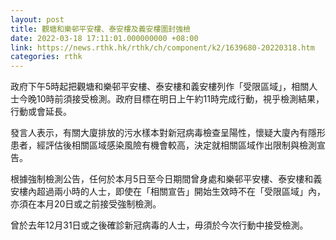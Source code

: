```yaml
---
layout: post
title: 觀塘和樂邨平安樓、泰安樓及義安樓圍封強檢
date: 2022-03-18 17:11:01.000000000 +08:00
link: https://news.rthk.hk/rthk/ch/component/k2/1639680-20220318.htm
categories: rthk
---
```


政府下午5時起把觀塘和樂邨平安樓、泰安樓和義安樓列作「受限區域」，相關人士今晚10時前須接受檢測。政府目標在明日上午約11時完成行動，視乎檢測結果，行動或會延長。

發言人表示，有關大廈排放的污水樣本對新冠病毒檢查呈陽性，懷疑大廈內有隱形患者，經評估後相關區域感染風險有機會較高，決定就相關區域作出限制與檢測宣告。

根據強制檢測公告，任何於本月5日至今日期間曾身處和樂邨平安樓、泰安樓和義安樓內超過兩小時的人士，即使在「相關宣告」開始生效時不在「受限區域」內，亦須在本月20日或之前接受強制檢測。

曾於去年12月31日或之後確診新冠病毒的人士，毋須於今次行動中接受檢測。


　　
